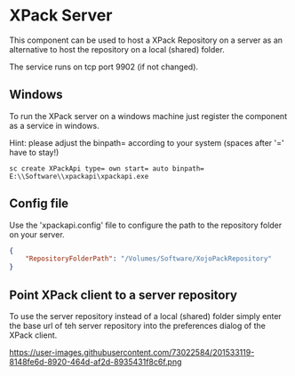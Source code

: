 # XPack Server 

This component can be used to host a XPack Repository on a server as an alternative to host the repository on a local (shared) folder.

The service runs on tcp port 9902 (if not changed).

## Windows
To run the XPack server on a windows machine just register the component as a service in windows.

Hint: please adjust the binpath= according to your system (spaces after '=' have to stay!)

`sc create XPackApi type= own start= auto binpath= E:\\Software\\xpackapi\xpackapi.exe`

## Config file

Use the 'xpackapi.config' file to configure the path to the repository folder on your server.

```json
{
	"RepositoryFolderPath": "/Volumes/Software/XojoPackRepository"
}
```

## Point XPack client to a server repository

To use the server repository instead of a local (shared) folder simply enter the base url of teh server repository into the preferences dialog of the XPack client.

https://user-images.githubusercontent.com/73022584/201533119-8148fe6d-8920-464d-af2d-8935431f8c6f.png
